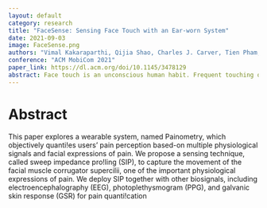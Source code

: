 ```yaml
---
layout: default
category: research
title: "FaceSense: Sensing Face Touch with an Ear-worn System"
date: 2021-09-03
image: FaceSense.png
authors: "Vimal Kakaraparthi, Qijia Shao, Charles J. Carver, Tien Pham, Nam Bui, Phuc Nguyen, Xia Zhou, Tam Vu"
conference: "ACM MobiCom 2021"
paper_link: https://dl.acm.org/doi/10.1145/3478129
abstract: Face touch is an unconscious human habit. Frequent touching of sensitive/mucosal facial zones (eyes, nose, and mouth) increases health risks by passing pathogens into the body and spreading diseases. Furthermore, accurate monitoring of face touch is critical for behavioral intervention. Existing monitoring systems only capture objects approaching the face, rather than detecting actual touches. As such, these systems are prone to false positives upon hand or object movement in proximity to one’s face (e.g., picking up a phone). We present FaceSense, an ear-worn system capable of identifying actual touches and differentiating them between sensitive/mucosal areas from other facial areas. Following a multimodal approach, FaceSense integrates low-resolution thermal images and physiological signals. Thermal sensors sense the thermal infrared signal emitted by an approaching hand, while physiological sensors monitor impedance changes caused by skin deformation during a touch. Processed thermal and physiological signals are fed into a deep learning model (TouchNet) to detect touches and identify the facial zone of the touch
---
```


# Abstract

This paper explores a wearable system, named Painometry, which objectively quanti!es users’ pain perception based-on multiple physiological signals and facial expressions of pain. We propose a sensing technique, called sweep impedance pro!ling (SIP), to capture the movement of the facial muscle corrugator supercilii, one of the important physiological expressions of pain. We deploy SIP together with other biosignals, including electroencephalography (EEG), photoplethysmogram (PPG), and galvanic skin response (GSR) for pain quanti!cation
